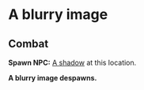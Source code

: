# A blurry image
## Combat

**Spawn NPC:**  [A shadow](/npc/207304) at this location.

**A blurry image despawns.**